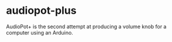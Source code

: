 # audiopot-plus
AudioPot+ is the second attempt at producing a volume knob for a computer using an Arduino.
